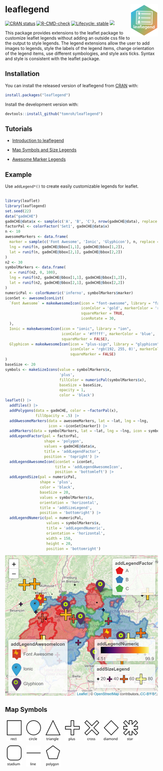 # leaflegend <a href='https://leaflegend.roh.engineering'><img src='man/figures/logo.png' align="right" height="106" /></a>

<!-- badges: start -->
[![CRAN status](https://www.r-pkg.org/badges/version/leaflegend)](https://CRAN.R-project.org/package=leaflegend)
[![R-CMD-check](https://github.com/tomroh/leaflegend/workflows/R-CMD-check/badge.svg)](https://github.com/tomroh/leaflegend/actions)
[![Lifecycle: stable](https://img.shields.io/badge/lifecycle-stable-brightgreen.svg)](https://lifecycle.r-lib.org/articles/stages.html#stable)
[![](https://cranlogs.r-pkg.org/badges/grand-total/leaflegend?color=green)](https://cran.r-project.org/package=leaflegend)
<!-- badges: end -->

This package provides extensions to the leaflet package to 
customize leaflet legends without adding an outside css file to the output 
to style legends. The legend extensions allow the user to add images to 
legends, style the labels of the  legend items, change orientation of the 
legend items, use different symbologies, and style axis ticks. Syntax and
style is consistent with the leaflet package.

## Installation

You can install the released version of leaflegend from [CRAN](https://CRAN.R-project.org) with:

``` r
install.packages("leaflegend")
```

Install the development version with:

```r
devtools::install_github("tomroh/leaflegend")
```
## Tutorials

* [Introduction to leaflegend](https://roh.engineering/posts/2021/02/introduction-to-leaflegend/)

* [Map Symbols and Size Legends](https://roh.engineering/posts/2021/05/map-symbols-and-size-legends-for-leaflet/)

* [Awesome Marker Legends](https://roh.engineering/posts/2021/10/awesome-marker-legends-in-leaflet/)

## Example

Use `addLegend*()` to create easily customizable legends for leaflet.

``` r

library(leaflet)
library(leaflegend)
set.seed(22)
data("gadmCHE")
gadmCHE@data$x <- sample(c('A', 'B', 'C'), nrow(gadmCHE@data), replace = TRUE)
factorPal <- colorFactor('Set1', gadmCHE@data$x)
n <- 10
awesomeMarkers <- data.frame(
  marker = sample(c('Font Awesome', 'Ionic', 'Glyphicon'), n, replace = TRUE),
  lng = runif(n, gadmCHE@bbox[1,1], gadmCHE@bbox[1,2]),
  lat = runif(n, gadmCHE@bbox[2,1], gadmCHE@bbox[2,2])
)
n2 <- 30
symbolMarkers <- data.frame(
  x = runif(n2, 0, 100),
  lng = runif(n2, gadmCHE@bbox[1,1], gadmCHE@bbox[1,2]),
  lat = runif(n2, gadmCHE@bbox[2,1], gadmCHE@bbox[2,2])
)
numericPal <- colorNumeric('inferno', symbolMarkers$marker)
iconSet <- awesomeIconList(
  `Font Awesome` = makeAwesomeIcon(icon = "font-awesome", library = "fa",
                                   iconColor = 'gold', markerColor = 'red',
                                   squareMarker = TRUE,
                                   iconRotate = 30,
  ),
  Ionic = makeAwesomeIcon(icon = "ionic", library = "ion",
                          iconColor = '#fffff', markerColor = 'blue',
                          squareMarker = FALSE),
  Glyphicon = makeAwesomeIcon(icon = "plus-sign", library = "glyphicon",
                              iconColor = 'rgb(192, 255, 0)', markerColor = 'darkpurple',
                              squareMarker = FALSE)
)
baseSize <- 20
symbols <- makeSizeIcons(value = symbolMarkers$x,
                         'plus',
                         fillColor = numericPal(symbolMarkers$x),
                         baseSize = baseSize,
                         opacity = 1,
                         color = 'black')
leaflet() |>
  addTiles() |>
  addPolygons(data = gadmCHE, color = ~factorPal(x),
              fillOpacity = .5) |>
  addAwesomeMarkers(data = awesomeMarkers, lat = ~lat, lng = ~lng,
                    icon = ~iconSet[marker]) |>
  addMarkers(data = symbolMarkers, lat = ~lat, lng = ~lng, icon = symbols) |>
  addLegendFactor(pal = factorPal,
                  shape = 'polygon',
                  values = gadmCHE@data$x,
                  title = 'addLegendFactor',
                  position = 'topright') |>
  addLegendAwesomeIcon(iconSet = iconSet,
                       title = 'addLegendAwesomeIcon',
                       position = 'bottomleft') |>
  addLegendSize(pal = numericPal,
                shape = 'plus',
                color = 'black',
                baseSize = 20,
                values = symbolMarkers$x,
                orientation = 'horizontal',
                title = 'addSizeLegend',
                position = 'bottomright') |>
  addLegendNumeric(pal = numericPal,
                   values = symbolMarkers$x,
                   title = 'addLegendNumeric',
                   orientation = 'horizontal',
                   width = 150,
                   height = 20,
                   position = 'bottomright')
```

<img src="man/figures/readme-example.png"></img>

## Map Symbols


<img src="man/figures/rect.svg" alt="rect" width = 50 height = 70 style="margin: 5px;"></img>
<img src="man/figures/circle.svg" alt="circle" width = 50 height = 70 style="margin: 5px;"></img>
<img src="man/figures/triangle.svg" alt="triangle" width = 50 height = 70 style="margin: 5px;"></img>
<img src="man/figures/plus.svg" alt="plus" width = 50 height = 70 style="margin: 5px;"></img>
<img src="man/figures/cross.svg" alt="cross" width = 50 height = 70 style="margin: 5px;"></img>
<img src="man/figures/diamond.svg" alt="diamond" width = 50 height = 70 style="margin: 5px;"></img>
<img src="man/figures/star.svg" alt="star" width = 50 height = 70 style="margin: 5px;"></img>
<img src="man/figures/stadium.svg" alt="stadium" width = 50 height = 70 style="margin: 5px;"></img>
<img src="man/figures/line.svg" alt="line" width = 50 height = 70 style="margin: 5px;"></img>
<img src="man/figures/polygon.svg" alt="polygon" width = 50 height = 70 style="margin: 5px;"></img>
